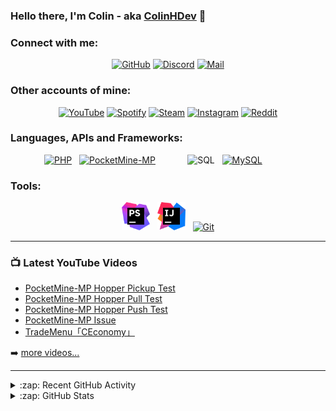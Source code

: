 ### Hello there, I'm Colin - aka [ColinHDev](https://github.com/ColinHDev) 👋

### Connect with me:

<p align="center">
	<a href="https://github.com/ColinHDev"><img src="https://img.icons8.com/bubbles/60/000000/github.png" alt="GitHub"/></a>
	<a href="https://discord.com/invite/cAYKEtaqnp"><img src="https://img.icons8.com/bubbles/60/000000/discord.png" alt="Discord"/></a>
	<a href="mailto:colinh.2911@gmail.com"><img src="https://img.icons8.com/bubbles/60/000000/gmail-new.png" alt="Mail"/></a>
</p>

### Other accounts of mine:

<p align="center">
	<a href="https://youtube.com/ColinHDev"><img src="https://img.icons8.com/bubbles/60/000000/youtube.png" alt="YouTube"/></a>
	<a href="https://open.spotify.com/user/31hlddslorcsvco4j3wipgvt67pm?si=9c143b633e75472b"><img src="https://img.icons8.com/bubbles/60/000000/spotify.png" alt="Spotify"/></a>
	<a href="https://steamcommunity.com/id/ColinHDev/"><img src="https://img.icons8.com/bubbles/60/000000/steam.png" alt="Steam"/></a>
	<a href="https://www.instagram.com/colinhdev/"><img src="https://img.icons8.com/bubbles/60/000000/instagram-new--v2.png" alt="Instagram"/></a>
	<a href="https://www.reddit.com/user/ColinHDev/"><img src="https://img.icons8.com/bubbles/60/000000/reddit.png" alt="Reddit"/></a>
</p>

### Languages, APIs and Frameworks:

<p align="center">
	<a href="https://php.net"><img src="https://img.icons8.com/dusk/50/000000/php-logo.png" alt="PHP"/></a> &nbsp
	<a href="https://pmmp.io"><img src="https://avatars.githubusercontent.com/u/3150836?s=200&v=4" width="42" alt="PocketMine-MP"/></a> &nbsp &nbsp &nbsp &nbsp &nbsp &nbsp
	<img src="https://img.icons8.com/external-soft-fill-juicy-fish/50/000000/external-sql-coding-and-development-soft-fill-soft-fill-juicy-fish.png" alt="SQL"/> &nbsp
	<a href="https://www.mysql.com"><img src="https://img.icons8.com/color/50/000000/mysql-logo.png" alt="MySQL"/></a> &nbsp &nbsp &nbsp &nbsp &nbsp &nbsp
</p>

### Tools:

<p align="center">
	<a href="https://www.jetbrains.com/phpstorm/"><img src="https://raw.githubusercontent.com/JetBrains/logos/96b4e064be1c0c0bee9e0636c925d10aa64732b6/web/phpstorm/phpstorm.svg" width="45" alt="PhpStorm"/></a> &nbsp
	<a href="https://www.jetbrains.com/idea/"><img src="https://raw.githubusercontent.com/JetBrains/logos/96b4e064be1c0c0bee9e0636c925d10aa64732b6/web/intellij-idea/intellij-idea.svg" width="45" alt="IntelliJ IDEA"/></a> &nbsp
	<a href="https://git-scm.com/"><img src="https://img.icons8.com/color/50/000000/git.png" alt="Git"/></a>
</p>

---

### 📺 Latest YouTube Videos
<!-- YOUTUBE:START -->
- [PocketMine-MP Hopper Pickup Test](https://www.youtube.com/watch?v=hVEPiK9KWkA)
- [PocketMine-MP Hopper Pull Test](https://www.youtube.com/watch?v=6NWvr6Kv88E)
- [PocketMine-MP Hopper Push Test](https://www.youtube.com/watch?v=4gSyuViaPaU)
- [PocketMine-MP Issue](https://www.youtube.com/watch?v=WZJLEkgbNUM)
- [TradeMenu「CEconomy」](https://www.youtube.com/watch?v=ed4_q23Zanc)
<!-- YOUTUBE:END -->
➡️ [more videos...](https://youtube.com/ColinHDev)

---

<details>
  <summary>:zap: Recent GitHub Activity</summary>

<!--START_SECTION:activity-->
1. 🎉 Merged PR [#2](https://github.com/ColinHDev/AuD_Contest/pull/2) in [ColinHDev/AuD_Contest](https://github.com/ColinHDev/AuD_Contest)
2. 🎉 Merged PR [#1](https://github.com/ColinHDev/AuD_Contest/pull/1) in [ColinHDev/AuD_Contest](https://github.com/ColinHDev/AuD_Contest)
3. 🔒 Closed issue [#96](https://github.com/ColinHDev/CPlot/issues/96) in [ColinHDev/CPlot](https://github.com/ColinHDev/CPlot)
4. 🎉 Merged PR [#97](https://github.com/ColinHDev/CPlot/pull/97) in [ColinHDev/CPlot](https://github.com/ColinHDev/CPlot)
5. 🗣 Commented on [#95](https://github.com/ColinHDev/CPlot/issues/95#issuecomment-1712553423) in [ColinHDev/CPlot](https://github.com/ColinHDev/CPlot)
6. 🗣 Commented on [#2](https://github.com/ColinHDev/CPlotClaimAddon/pull/2#issuecomment-1679390022) in [ColinHDev/CPlotClaimAddon](https://github.com/ColinHDev/CPlotClaimAddon)
7. 🎉 Merged PR [#1](https://github.com/ColinHDev/CPlotClaimAddon/pull/1) in [ColinHDev/CPlotClaimAddon](https://github.com/ColinHDev/CPlotClaimAddon)
8. 🗣 Commented on [#1](https://github.com/ColinHDev/CPlotClaimAddon/pull/1#issuecomment-1679386091) in [ColinHDev/CPlotClaimAddon](https://github.com/ColinHDev/CPlotClaimAddon)
9. 🗣 Commented on [#91](https://github.com/ColinHDev/CPlot/issues/91#issuecomment-1679378936) in [ColinHDev/CPlot](https://github.com/ColinHDev/CPlot)
10. 🗣 Commented on [#5906](https://github.com/pmmp/PocketMine-MP/pull/5906#issuecomment-1650412927) in [pmmp/PocketMine-MP](https://github.com/pmmp/PocketMine-MP)
<!--END_SECTION:activity-->

</details>

<details>
  <summary>:zap: GitHub Stats</summary>

  <img alt="ColinHDev's GitHub Stats" src="https://github-readme-stats.vercel.app/api?username=ColinHDev&theme=dark&count_private=true&show_icons=true&hide_rank=true&include_all_commits=true" />
  <img alt="ColinHDev's GitHub Stats" src="https://github-readme-stats.vercel.app/api/top-langs/?username=ColinHDev&theme=dark&show_icons=true" />
  <img alt="ColinHDev's GitHub Stats" src="https://github-profile-trophy.vercel.app/?username=ColinHDev&theme=darkhub" />

</details>
